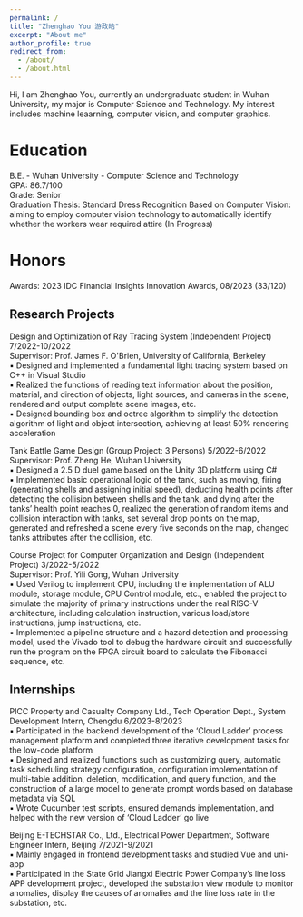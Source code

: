 ```yaml
---
permalink: /
title: "Zhenghao You 游政皓"
excerpt: "About me"
author_profile: true
redirect_from: 
  - /about/
  - /about.html
---
```


Hi, I am Zhenghao You, currently an undergraduate student in Wuhan University, my major is Computer Science and Technology. My interest includes machine leaarning, computer vision, and computer graphics.

Education
======
B.E. - Wuhan University - Computer Science and Technology<br>
GPA: 86.7/100<br>
Grade: Senior<br>
Graduation Thesis: Standard Dress Recognition Based on Computer Vision: aiming to employ computer vision technology to automatically identify whether the workers wear required attire (In Progress)

Honors
======
Awards: 2023 IDC Financial Insights Innovation Awards, 08/2023 (33/120)

Research Projects
------
Design and Optimization of Ray Tracing System (Independent Project)                              7/2022-10/2022<br>
Supervisor: Prof. James F. O'Brien, University of California, Berkeley<br>
▪	Designed and implemented a fundamental light tracing system based on C++ in Visual Studio<br>
▪	Realized the functions of reading text information about the position, material, and direction of objects, light sources, and cameras in the scene, rendered and output complete scene images, etc.<br>
▪	Designed bounding box and octree algorithm to simplify the detection algorithm of light and object intersection, achieving at least 50% rendering acceleration<br>

Tank Battle Game Design (Group Project: 3 Persons)                                               5/2022-6/2022<br>
Supervisor: Prof. Zheng He, Wuhan University<br>
▪	Designed a 2.5 D duel game based on the Unity 3D platform using C#<br>
▪	Implemented basic operational logic of the tank, such as moving, firing (generating shells and assigning initial speed), deducting health points after detecting the collision between shells and the tank, and dying after the tanks’ health point reaches 0, realized the generation of random items and collision interaction with tanks, set several drop points on the map, generated and refreshed a scene every five seconds on the map, changed tanks attributes after the collision, etc.<br>

Course Project for Computer Organization and Design (Independent Project)                          3/2022-5/2022<br>
Supervisor: Prof. Yili Gong, Wuhan University<br>
▪	Used Verilog to implement CPU, including the implementation of ALU module, storage module, CPU Control module, etc., enabled the project to simulate the majority of primary instructions under the real RISC-V architecture, including calculation instruction, various load/store instructions, jump instructions, etc.<br>
▪	Implemented a pipeline structure and a hazard detection and processing model, used the Vivado tool to debug the hardware circuit and successfully run the program on the FPGA circuit board to calculate the Fibonacci sequence, etc.<br>


Internships
------
PICC Property and Casualty Company Ltd., Tech Operation Dept., System Development Intern, Chengdu   6/2023-8/2023<br>
▪	Participated in the backend development of the ‘Cloud Ladder’ process management platform and completed three iterative development tasks for the low-code platform  <br>
▪	Designed and realized functions such as customizing query, automatic task scheduling strategy configuration, configuration implementation of multi-table addition, deletion, modification, and query function, and the construction of a large model to generate prompt words based on database metadata via SQL<br>
▪	Wrote Cucumber test scripts, ensured demands implementation, and helped with the new version of ‘Cloud Ladder’ go live<br>

Beijing E-TECHSTAR Co., Ltd., Electrical Power Department, Software Engineer Intern, Beijing          7/2021-9/2021<br>
▪	Mainly engaged in frontend development tasks and studied Vue and uni-app<br>
▪	Participated in the State Grid Jiangxi Electric Power Company’s line loss APP development project, developed the substation view module to monitor anomalies, display the causes of anomalies and the line loss rate in the substation, etc.<br>
